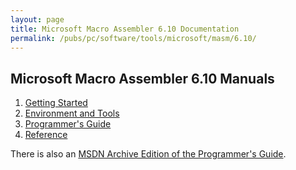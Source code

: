 ```yaml
---
layout: page
title: Microsoft Macro Assembler 6.10 Documentation
permalink: /pubs/pc/software/tools/microsoft/masm/6.10/
---
```


Microsoft Macro Assembler 6.10 Manuals
--------------------------------------

1. [Getting Started](https://s3-us-west-2.amazonaws.com/archive.pcjs.org/pubs/pc/software/tools/microsoft/masm/6.10/1+-+Getting+Started.pdf)
2. [Environment and Tools](https://s3-us-west-2.amazonaws.com/archive.pcjs.org/pubs/pc/software/tools/microsoft/masm/6.10/2+-+Environment+and+Tools.pdf)
3. [Programmer's Guide](https://s3-us-west-2.amazonaws.com/archive.pcjs.org/pubs/pc/software/tools/microsoft/masm/6.10/3+-+Programmer's+Guide.pdf)
4. [Reference](https://s3-us-west-2.amazonaws.com/archive.pcjs.org/pubs/pc/software/tools/microsoft/masm/6.10/4+-+Reference.pdf)

There is also an [MSDN Archive Edition of the Programmer's Guide](https://s3-us-west-2.amazonaws.com/archive.pcjs.org/pubs/pc/software/tools/microsoft/masm/6.10/MASM61-PROGGUIDE-MSDN.pdf).
